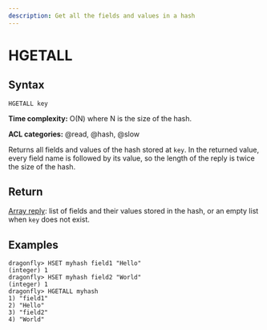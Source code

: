 ```yaml
---
description: Get all the fields and values in a hash
---
```


# HGETALL

## Syntax

    HGETALL key

**Time complexity:** O(N) where N is the size of the hash.

**ACL categories:** @read, @hash, @slow

Returns all fields and values of the hash stored at `key`.
In the returned value, every field name is followed by its value, so the length
of the reply is twice the size of the hash.

## Return

[Array reply](https://redis.io/docs/reference/protocol-spec/#arrays): list of fields and their values stored in the hash, or an
empty list when `key` does not exist.

## Examples

```shell
dragonfly> HSET myhash field1 "Hello"
(integer) 1
dragonfly> HSET myhash field2 "World"
(integer) 1
dragonfly> HGETALL myhash
1) "field1"
2) "Hello"
3) "field2"
4) "World"
```
